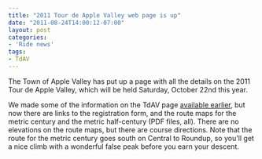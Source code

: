 ```yaml
---
title: "2011 Tour de Apple Valley web page is up"
date: "2011-08-24T14:00:12-07:00"
layout: post
categories:
- 'Ride news'
tags:
- TdAV
---
```


The Town of Apple Valley has put up a page with all the details on the 2011 Tour de Apple Valley, which will be held Saturday, October 22nd this year.

We made some of the information on the TdAV page [available earlier](/2011/06/15/date-set-for-2011-tour-de-apple-valley/ "Date set for 2011 Tour de Apple Valley"), but now there are links to the registration form, and the route maps for the metric century and the metric half-century (PDF files, all). There are no elevations on the route maps, but there are course directions. Note that the route for the metric century goes south on Central to Roundup, so you'll get a nice climb with a wonderful false peak before you earn your descent.